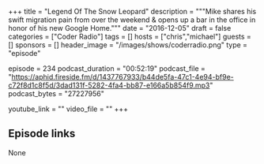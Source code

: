 +++
title = "Legend Of The Snow Leopard"
description = """Mike shares his swift migration pain from over the weekend & opens up a bar in the office in honor of his new Google Home."""
date = "2016-12-05"
draft = false
categories = ["Coder Radio"]
tags = []
hosts = ["chris","michael"]
guests = []
sponsors = []
header_image = "/images/shows/coderradio.png"
type = "episode"

episode = 234
podcast_duration = "00:52:19"
podcast_file = "https://aphid.fireside.fm/d/1437767933/b44de5fa-47c1-4e94-bf9e-c72f8d1c8f5d/3dad131f-5282-4fa4-bb87-e166a5b854f9.mp3"
podcast_bytes = "27227956"

youtube_link = ""
video_file = ""
+++

## Episode links

None

